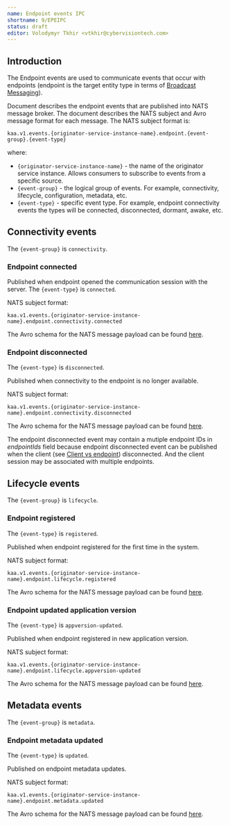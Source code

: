```yaml
---
name: Endpoint events IPC
shortname: 9/EPEIPC
status: draft
editor: Volodymyr Tkhir <vtkhir@cybervisiontech.com>
---
```


<!-- toc -->

## Introduction

The Endpoint events are used to communicate events that occur with endpoints (endpoint is the target entity type in terms of [Broadcast Messaging](/0003/README.md#broadcast-messaging)).

Document describes the endpoint events that are published into NATS message broker.
The document describes the NATS subject and Avro message format for each message.
The NATS subject format is:

  `kaa.v1.events.{originator-service-instance-name}.endpoint.{event-group}.{event-type}`

  where:

  - `{originator-service-instance-name}` - the name of the originator service instance. Allows consumers to subscribe to events from a specific source.
  - `{event-group}` - the logical group of events. For example, connectivity, lifecycle, configuration, metadata, etc.
  - `{event-type}` - specific event type. For example, endpoint connectivity events the types will be connected, disconnected, dormant, awake, etc.

## Connectivity events
The `{event-group}` is `connectivity`.
### Endpoint connected
Published when endpoint opened the communication session with the server.
The `{event-type}` is `connected`.

NATS subject format:

`kaa.v1.events.{originator-service-instance-name}.endpoint.connectivity.connected`

The Avro schema for the NATS message payload can be found [here](./connected.avsc).
### Endpoint disconnected
The `{event-type}` is `disconnected`.

Published when connectivity to the endpoint is no longer available.

NATS subject format:

`kaa.v1.events.{originator-service-instance-name}.endpoint.connectivity.disconnected`

The Avro schema for the NATS message payload can be found [here](./disconnected.avsc).

The endpoint disconnected event may contain a mutiple endpoint IDs in _endpointIds_ field because endpoint disconnected event can be published when the client (see [Client vs endpoint](/0001/README.md#client-vs-endpoint)) disconnected.
And the client session may be associated with multiple endpoints.

## Lifecycle events
The `{event-group}` is `lifecycle`.
### Endpoint registered

The `{event-type}` is `registered`.

Published when endpoint registered for the first time in the system.

NATS subject format:

`kaa.v1.events.{originator-service-instance-name}.endpoint.lifecycle.registered`

The Avro schema for the NATS message payload can be found [here](./registered.avsc).

### Endpoint updated application version

The `{event-type}` is `appversion-updated`.

Published when endpoint registered in new application version.

NATS subject format:

`kaa.v1.events.{originator-service-instance-name}.endpoint.lifecycle.appversion-updated`

The Avro schema for the NATS message payload can be found [here](./app-version-updated.avsc).

## Metadata events
The `{event-group}` is `metadata`.
### Endpoint metadata updated

The `{event-type}` is `updated`.

Published on endpoint metadata updates.

NATS subject format:

`kaa.v1.events.{originator-service-instance-name}.endpoint.metadata.updated`

The Avro schema for the NATS message payload can be found [here](./metadata-updated.avsc).
